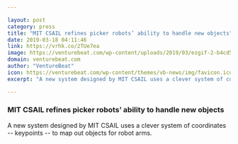 ```yaml
---

layout: post
category: press
title: "MIT CSAIL refines picker robots’ ability to handle new objects"
date: 2019-03-18 04:11:46
link: https://vrhk.co/2TUe7ea
image: https://venturebeat.com/wp-content/uploads/2019/03/ezgif-2-b4cd5e429bc5.gif?w=1200&strip=all
domain: venturebeat.com
author: "VentureBeat"
icon: https://venturebeat.com/wp-content/themes/vb-news/img/favicon.ico
excerpt: "A new system designed by MIT CSAIL uses a clever system of coordinates -- keypoints -- to map out objects for robot arms."

---
```


### MIT CSAIL refines picker robots’ ability to handle new objects

A new system designed by MIT CSAIL uses a clever system of coordinates -- keypoints -- to map out objects for robot arms.